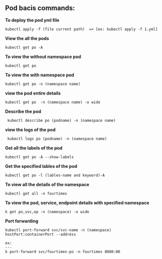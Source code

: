 ## Pod bacis commands:

**To deploy the pod yml file**
```
kubectl apply -f (file current path)  => [ex: kubectl apply -f 1.yml] 
```
**View the all the pods**
```
kubectl get po -A
```
**To view the without namespace pod**
```
kubectl get po
```
**To view the with namespace pod**
```
kubectl get po -n (namespace name)
```
**view the pod entire details**
```
kubectl get po  -n (namespace name) -o wide
```
**Describe the pod**
```
 kubectl describe po (podname) -n (namespace name)
 ```
 **view the logs of the pod**
 ```
  kubectl logs po (podname) -n (namespace name)
 ```
 **Get all the labels of the pod**
 ```
 kubectl get po -A --show-labels
```
**Get the specified lables of the pod**
```
kubectl get po -l (lables-name and keyword)-A
 ```
**To view all the details of the namespace**
```
kubectl get all -n fourtimes
```
**To view the pod, service, endpoint details with specified namespace**
```
k get po,svc,ep -n (namespace) -o wide
```
**Port forwarding**
```
kubectl port-forward svc/svc-name -n (namespace) hostPort:containerPort --address

ex:
---
k port-forward svc/fourtimes-po -n fourtimes 8080:80
```
